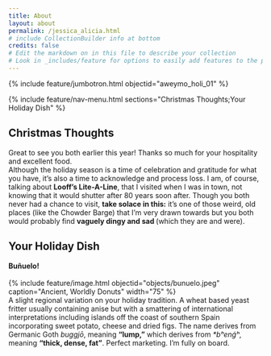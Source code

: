 ```yaml
---
title: About
layout: about
permalink: /jessica_alicia.html
# include CollectionBuilder info at bottom
credits: false
# Edit the markdown on in this file to describe your collection
# Look in _includes/feature for options to easily add features to the page
---
```


{% include feature/jumbotron.html objectid="aweymo_holi_01" %}

{% include feature/nav-menu.html sections="Christmas Thoughts;Your Holiday Dish" %}

## Christmas Thoughts

<div class="p4">
Great to see you both earlier this year! Thanks so much for your hospitality and excellent food.
</div>
<div class="p4">
Although the holiday season is a time of celebration and gratitude for what you have, it’s also a time to acknowledge and process loss. I am, of course, talking about <b>Looff’s Lite-A-Line</b>, that I visited when I was in town, not knowing that it would shutter after 80 years soon after. Though you both never had a chance to visit, <b>take solace in this:</b> it’s one of those weird, old places (like the Chowder Barge) that I’m very drawn towards but you both would probably find <b>vaguely dingy and sad </b>(which they are and were). 
</div>

## Your Holiday Dish

<div class="p4">
<b>Buñuelo!</b> 
</div>
<br>
{% include feature/image.html objectid="objects/bunuelo.jpeg" caption="Ancient, Worldly Donuts" width="75" %}
<br>
<div class="p4">
A slight regional variation on your holiday tradition. A wheat based yeast fritter usually containing anise but with a smattering of international interpretations including islands off the coast of southern Spain incorporating sweet potato, cheese and dried figs. The name derives from Germanic Goth <em>buggjō</em>, meaning <b>“lump,”</b> which derives from <em>*bʰenǵʰ</em>, meaning <b>“thick, dense, fat”</b>. Perfect marketing. I’m fully on board. 
</div>
<br>